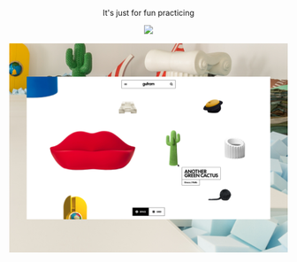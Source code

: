 <p align="center">It's just for fun practicing</p> 
<p align="center">
  <a href="#">
    <img src="https://skillicons.dev/icons?i=react,css,git,github" />
  </a>
</p>

![preview img](/public/preview.png)
